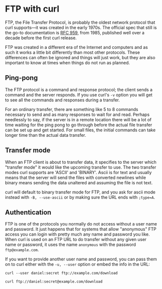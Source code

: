 # FTP with curl

FTP, the File Transfer Protocol, is probably the oldest network protocol that
curl supports—it was created in the early 1970s. The official spec that
still is the go-to documentation is [RFC 959](https://www.ietf.org/rfc/rfc959.txt),
from 1985, published well over a decade before the first curl release.

FTP was created in a different era of the Internet and computers and as such it
works a little bit differently than most other protocols. These differences
can often be ignored and things will just work, but they are also
important to know at times when things do not run as planned.

## Ping-pong

The FTP protocol is a command and response protocol; the client sends a
command and the server responds. If you use curl's `-v` option you will get to
see all the commands and responses during a transfer.

For an ordinary transfer, there are something like 5 to 8 commands necessary
to send and as many responses to wait for and read. Perhaps needlessly to say,
if the server is in a remote location there will be a lot of time waiting for
the ping pong to go through before the actual file transfer can be set up and
get started. For small files, the initial commands can take longer time than
the actual data transfer.

## Transfer mode

When an FTP client is about to transfer data, it specifies to the server which
"transfer mode" it would like the upcoming transfer to use. The two transfer
modes curl supports are 'ASCII' and 'BINARY'. Ascii is for text and usually
means that the server will send the files with converted newlines while binary
means sending the data unaltered and assuming the file is not text.

curl will default to binary transfer mode for FTP, and you ask for ascii mode
instead with `-B, --use-ascii` or by making sure the URL ends with `;type=A`.

## Authentication

FTP is one of the protocols you normally do not access without a user name and
password. It just happens that for systems that allow "anonymous" FTP access
you can login with pretty much any name and password you like. When curl is
used on an FTP URL to do transfer without any given user name or password, it
uses the name `anonymous` with the password `ftp@example.com`.

If you want to provide another user name and password, you can pass them on to
curl either with the `-u, --user` option or embed the info in the URL:

    curl --user daniel:secret ftp://example.com/download

    curl ftp://daniel:secret@example.com/download
